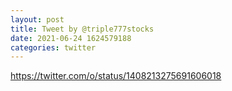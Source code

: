 ```yaml
--- 
layout: post 
title: Tweet by @triple777stocks 
date: 2021-06-24 1624579188 
categories: twitter 
--- 
```

https://twitter.com/o/status/1408213275691606018